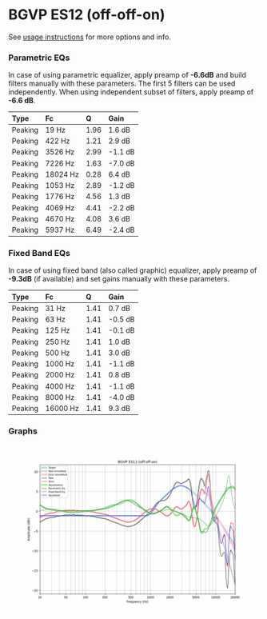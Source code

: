 # BGVP ES12 (off-off-on)
See [usage instructions](https://github.com/jaakkopasanen/AutoEq#usage) for more options and info.

### Parametric EQs
In case of using parametric equalizer, apply preamp of **-6.6dB** and build filters manually
with these parameters. The first 5 filters can be used independently.
When using independent subset of filters, apply preamp of **-6.6 dB**.

| Type    | Fc       |    Q | Gain    |
|:--------|:---------|:-----|:--------|
| Peaking | 19 Hz    | 1.96 | 1.6 dB  |
| Peaking | 422 Hz   | 1.21 | 2.9 dB  |
| Peaking | 3526 Hz  | 2.99 | -1.1 dB |
| Peaking | 7226 Hz  | 1.63 | -7.0 dB |
| Peaking | 18024 Hz | 0.28 | 6.4 dB  |
| Peaking | 1053 Hz  | 2.89 | -1.2 dB |
| Peaking | 1776 Hz  | 4.56 | 1.3 dB  |
| Peaking | 4069 Hz  | 4.41 | -2.2 dB |
| Peaking | 4670 Hz  | 4.08 | 3.6 dB  |
| Peaking | 5937 Hz  | 6.49 | -2.4 dB |

### Fixed Band EQs
In case of using fixed band (also called graphic) equalizer, apply preamp of **-9.3dB**
(if available) and set gains manually with these parameters.

| Type    | Fc       |    Q | Gain    |
|:--------|:---------|:-----|:--------|
| Peaking | 31 Hz    | 1.41 | 0.7 dB  |
| Peaking | 63 Hz    | 1.41 | -0.5 dB |
| Peaking | 125 Hz   | 1.41 | -0.1 dB |
| Peaking | 250 Hz   | 1.41 | 1.0 dB  |
| Peaking | 500 Hz   | 1.41 | 3.0 dB  |
| Peaking | 1000 Hz  | 1.41 | -1.1 dB |
| Peaking | 2000 Hz  | 1.41 | 0.8 dB  |
| Peaking | 4000 Hz  | 1.41 | -1.1 dB |
| Peaking | 8000 Hz  | 1.41 | -4.0 dB |
| Peaking | 16000 Hz | 1.41 | 9.3 dB  |

### Graphs
![](./BGVP%20ES12%20(off-off-on).png)